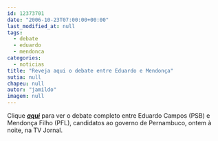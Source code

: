 ```yaml
---
id: 12373701
date: "2006-10-23T07:00:00+00:00"
last_modified_at: null
tags:
  - debate
  - eduardo
  - mendonca
categories:
  - noticias
title: "Reveja aqui o debate entre Eduardo e Mendonça"
sutia: null
chapeu: null
autor: "jamildo"
imagem: null
---
```

<p>Clique&nbsp;<strong><em><a href="#" target="_blank" rel="noopener noreferrer">aqui</a></em></strong> para ver o debate completo&nbsp;entre Eduardo Campos (PSB) e Mendon&ccedil;a Filho (PFL), candidatos ao governo de Pernambuco, ontem &agrave; noite, na TV Jornal.</p>
